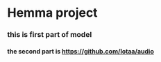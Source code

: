 # Hemma project

### this is first part of model


#### the second part is https://github.com/lotaa/audio
